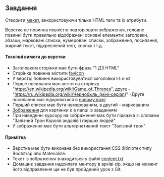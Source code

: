 ## Завдання

Створити [макет](page.png), використовуючи тільки HTML теги та їх атрибути.

Верстка не повинна повністю повторювати зображення, головне - повинні бути правильно відображені основні елементи: заголовки, абзаци, марковані списки, нумеровані списки, зображення, посилання, жирний текст, підкреслений тест, кнопка і т.д.

#### Технічні вимоги до верстки

- Заголовком сторінки має бути фраза "1 ДЗ HTML"
- Сторінка повинна містити [favicon](favicon.png)
- У верстці повинні використовуватися заголовки `h1` и `h2`
- Перше посилання має вести на сторінку "https://en.wikipedia.org/wiki/Game_of_Thrones", друге - "https://ru.wikipedia.org/wiki/Чернобыль_(міні-серіал)"
-Друге посилання має відкриватися в [новому вікні](http://joxi.ru/DmBOednfzBL4B2)
- Перший список має бути нумерованим, а другий - маркованим
- [Зображення](iron_throne.jpg) для картинки є в папці із завданням
- При наведенні курсору на зображення має бути підказка зі словами "Залізний Трон Короля андалів і перших людей"
- У зображення має бути альтернативний текст "Залізний трон"

#### Примітка

- Верстка має бути виконана без використання CSS бібліотек типу Bootstrap або Materialize.
- Текст із зображення знаходиться у файлі [content.txt](content.txt)
- Домашнє завдання надсилати ментору в архіві zip, якщо на момент його відправлення ще не був пройдений урок з Git.
